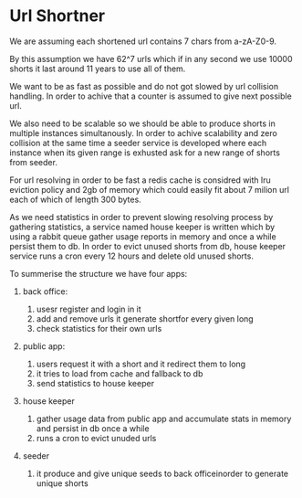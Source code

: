 # Url Shortner
We are assuming each shortened url contains 7 chars from a-zA-Z0-9.

By this assumption we have 62^7 urls which if in any second we use 10000 shorts it last around 11 years to use all of them.

We want to be as fast as possible and do not got slowed by url collision handling. In order to achive that a counter is assumed to give next possible url.

We also need to be scalable so we should be able to produce shorts in multiple instances simultanously. In order to achive scalability and zero collision at the same time a seeder service is developed where each instance when its given range is exhusted ask for a new range of shorts from seeder.

For url resolving in order to be fast a redis cache is considred with lru eviction policy and 2gb of memory which could easily fit about 7 milion url each of which of length 300 bytes.

As we need statistics in order to prevent slowing resolving process by gathering statistics, a service named house keeper is written which by using a rabbit queue gather usage reports in memory and once a while persist them to db.
In order to evict unused shorts from db, house keeper service runs a cron every 12 hours and delete old unused shorts.

To summerise the structure we have four apps:
1. back office:
    1. usesr register and login in it
    2. add and remove urls it generate shortfor every given long
    3. check statistics for their own urls

2. public app:
    1. users request it with a short and it redirect them to long
    2. it tries to load from cache and fallback to db
    2. send statistics to house keeper

3. house keeper
    1. gather usage data from public app and accumulate stats in memory and persist in db once a while
    2. runs a cron to evict unuded urls

4. seeder
    1. it produce and give unique seeds to back officeinorder to generate unique shorts